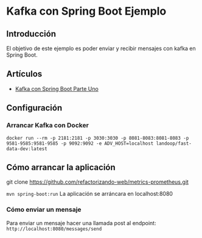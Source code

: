 # Kafka con Spring Boot Ejemplo

## Introducción
El objetivo de este ejemplo es poder enviar y recibir mensajes con kafka en Spring Boot.


## Artículos

 * [Kafka con Spring Boot Parte Uno](https://refactorizando.com/kafka-spring-boot-parte-uno/)

## Configuración

### Arrancar Kafka con Docker

`docker run --rm -p 2181:2181 -p 3030:3030 -p 8081-8083:8081-8083 -p 9581-9585:9581-9585 -p 9092:9092 -e ADV_HOST=localhost landoop/fast-data-dev:latest
`
## Cómo arrancar la aplicación


git clone https://github.com/refactorizando-web/metrics-prometheus.git

`
mvn spring-boot:run
`
La aplicación se arráncara en localhost:8080

### Cómo enviar un mensaje
Para enviar un mensaje hacer una llamada post al endpoint:
`http://localhost:8080/messages/send
`
